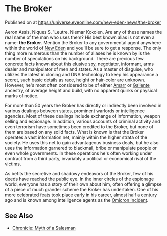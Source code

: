 # The Broker
Published on  at https://universe.eveonline.com/new-eden-news/the-broker

Aeron Assis. Niques S. 'Leutre. Niemar Kokolen. Are any of
these names the real name of the man who uses them? His best known alias
is not even a name: **the Broker**. Mention the Broker to any
governmental agent anywhere within the world of [New Eden](5m9PDmbyzmRXdP1vvQETRk) and you'll be sure to get a
response. The only thing more numerous than the number of aliases he is
known by is the number of speculations on his background. There are
precious few concrete facts known about this elusive spy, negotiator,
informant, arms dealer and manipulator of men and states. As a master of
disguise, who utilizes the latest in cloning and DNA technology to keep
his appearance a secret, such basic details as race, height or
hair-color are unknown. However, he's most often considered to be of
either [Amarr](6BPFRy27fN4LnYlIyzvEwo) or [Gallente](4bufc5OaK80rlo20Pez6gK) ancestry, of average height and build,
with no apparent quirks or physical marks of notice.

For more than 50 years the Broker has directly or indirectly been
involved in various dealings between states, prominent warlords or
intelligence agencies. Most of these dealings include exchange of
information, weapon selling and espionage. In addition, various accounts
of criminal activity and even terrorism have sometimes been credited to
the Broker, but none of them are based on any solid facts. What is known
is that the Broker operates a vast information net, mainly within the
higher strata of the society. He uses this net to gain advantageous
business deals, but he also uses the information garnered to blackmail,
bribe or manipulate people or even whole governments. In these
operations he's often working under contract from a third party,
invariably a political or economical rival of the victims.

As befits the secretive and shadowy endeavors of the Broker, few of his
deeds have reached the public eye. In the inner circles of the espionage
world, everyone has a story of their own about him, often offering a
glimpse of a piece of much grander scheme the Broker has undertaken. One
of his more celebrated feats took place early in his career, almost half
a century ago and is known among intelligence agents as the [Omicron Incident](6DrNULs5fhn08ajtKLHiqc).

See Also
--------
-   [Chronicle: Myth of a Salesman](6OOJh2qo11qnOx619H0Km)
